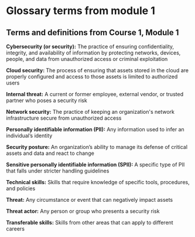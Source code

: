 # Glossary terms from module 1

## **Terms and definitions from Course 1, Module 1**

**Cybersecurity (or security):** The practice of ensuring confidentiality, integrity, and availability of information by protecting networks, devices, people, and data from unauthorized access or criminal exploitation

**Cloud security:** The process of ensuring that assets stored in the cloud are properly configured and access to those assets is limited to authorized users

**Internal threat:** A current or former employee, external vendor, or trusted partner who poses a security risk

**Network security:** The practice of keeping an organization's network infrastructure secure from unauthorized access

**Personally identifiable information (PII):** Any information used to infer an individual’s identity

**Security posture:** An organization’s ability to manage its defense of critical assets and data and react to change

**Sensitive personally identifiable information (SPII):** A specific type of PII that falls under stricter handling guidelines

**Technical skills:** Skills that require knowledge of specific tools, procedures, and policies 

**Threat:** Any circumstance or event that can negatively impact assets

**Threat actor:** Any person or group who presents a security risk

**Transferable skills:** Skills from other areas that can apply to different careers